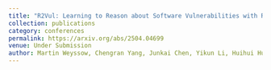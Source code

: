 ```yaml
---
title: "R2Vul: Learning to Reason about Software Vulnerabilities with Reinforcement Learning and Structured Reasoning Distillation"
collection: publications
category: conferences
permalink: https://arxiv.org/abs/2504.04699
venue: Under Submission
author: Martin Weyssow, Chengran Yang, Junkai Chen, Yikun Li, Huihui Huang, Ratnadira Widyasari, Han Wei Ang, Frank Liauw, Eng Lieh Ouh, Lwin Khin Shar, David Lo
---
```

